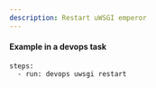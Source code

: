```yaml
---
description: Restart uWSGI emperor
---
```


#### Example in a devops task

    steps:
      - run: devops uwsgi restart

